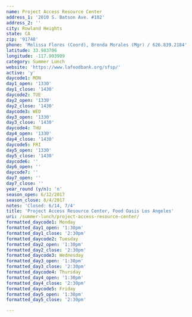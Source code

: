 ```yaml
---
name: Project Access Resource Center
address_1: '2010 S. Batson Ave. #102'
address_2: ''
city: Rowland Heights
state: CA
zip: '91748'
phone: 'Melissa Flores (Coord), Brenda Morales (Mgr) / 626.839.2184'
latitude: 33.983706
longitude: -117.903909
category: Summer Lunch
website: 'https://www.lafoodbank.org/sfsp/'
active: 'y'
daycode1: MON
day1_open: '1330'
day1_close: '1430'
daycode2: TUE
day2_open: '1330'
day2_close: '1430'
daycode3: WED
day3_open: '1330'
day3_close: '1430'
daycode4: THU
day4_open: '1330'
day4_close: '1430'
daycode5: FRI
day5_open: '1330'
day5_close: '1430'
daycode6: ''
day6_open: ''
daycode7: ''
day7_open: ''
day7_close: ''
year_round (y/n): 'n'
season_open: 6/12/2017
season_close: 8/4/2017
notes: 'Closed: 6/14, 7/4'
title: 'Project Access Resource Center, Food Oasis Los Angeles'
uri: /summer-lunch/project-access-resource-center/
formatted_daycode1: Monday
formatted_day1_open: '1:30pm'
formatted_day1_close: '2:30pm'
formatted_daycode2: Tuesday
formatted_day2_open: '1:30pm'
formatted_day2_close: '2:30pm'
formatted_daycode3: Wednesday
formatted_day3_open: '1:30pm'
formatted_day3_close: '2:30pm'
formatted_daycode4: Thursday
formatted_day4_open: '1:30pm'
formatted_day4_close: '2:30pm'
formatted_daycode5: Friday
formatted_day5_open: '1:30pm'
formatted_day5_close: '2:30pm'

---
```



